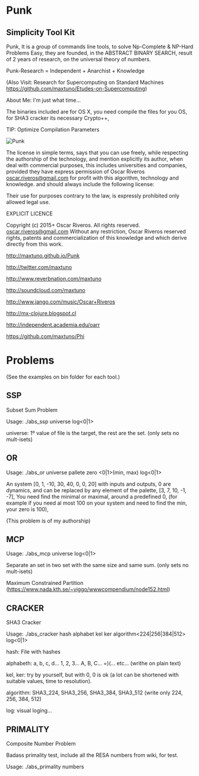 # Punk 
## Simplicity Tool Kit

Punk, It is a group of commands line tools, to solve Np-Complete & NP-Hard Problems Easy, 
they are founded, in the ABSTRACT BINARY SEARCH, 
result of 2 years of research, on the universal theory of numbers.

Punk-Research = Independent + Anarchist + Knowledge

(Also Visit: Research for Supercomputing on Standard Machines
https://github.com/maxtuno/Etudes-on-Supercomputing)

About Me: <Oscar Riveros> 
I'm just what time...

The binaries included are for OS X, you need compile the files for you OS, for SHA3 cracker its necessary Crypto++,

TIP: Optimize Compilation Parameters

![Punk](https://raw.githubusercontent.com/maxtuno/Punk/master/logo.png)

The license in simple terms, says that you can use freely, while respecting the authorship of the technology,
and mention explicitly its author, when deal with commercial purposes, this includes universities and companies, 
provided they have express permission of Oscar Riveros <oscar.riveros@gmail.com> for profit with this algorithm, technology and knowledge.
and should always include the following license:

Their use for purposes contrary to the law, is expressly prohibited only allowed legal use.

EXPLICIT LICENCE 

Copyright (c) 2015+ Oscar Riveros. All rights reserved. oscar.riveros@gmail.com
Without any restriction, Oscar Riveros reserved rights, patents and
commercialization of this knowledge and which derive directly from this work.

http://maxtuno.github.io/Punk

http://twitter.com/maxtuno

http://www.reverbnation.com/maxtuno

http://soundcloud.com/maxtuno

http://www.jango.com/music/Oscar+Riveros

http://mx-clojure.blogspot.cl

http://independent.academia.edu/oarr

https://github.com/maxtuno/Phi

# Problems

(See the examples on bin folder for each tool.)

## SSP

Subset Sum Problem

Usage: ./abs_ssp universe<path> log<0|1>

universe: 1º value of file is the target, the rest are the set. (only sets no mult-isets)

## OR

Usage: ./abs_or universe<path> pallete<path> zero<number> <0|1>(min, max) log<0|1>

An system [0, 1, -10, 30, 40, 0, 0, 20] with inputs and outputs, 0 are dynamics, 
and can be replaced by any element of the palette, [3, 7, 10, -1, -7],
You need find the minimal or maximal, around a predefined 0, (for example if you need al most 100 on your system and need to find the min, your zero is 100),

(This problem is of my authorship)

## MCP

Usage: ./abs_mcp universe<path> log<0|1>

Separate an set in two set with the same size and same sum. (only sets no mult-isets)

Maximum Constrained Partition (https://www.nada.kth.se/~viggo/wwwcompendium/node152.html)
   

## CRACKER

SHA3 Cracker

Usage: ./abs_cracker hash<path> alphabet<path> kel<number> ker<number> algorithm<224|256|384|512> log<0|1>

hash: File with hashes

alphabeth: a, b, c, d... 1, 2, 3... A, B, C... =)(... etc... (writhe on plain text)

kel, ker: try by yourself, but with 0, 0 is ok (a lot can be shortened with suitable values, time to resolution).

algorithm: SHA3_224, SHA3_256, SHA3_384, SHA3_512 (write only 224, 256, 384, 512)

log: visual loging... 


## PRIMALITY

Composite Number Problem
 
Badass primality test, include all the RESA numbers from wiki, for test.
 
Usage: ./abs_primality numbers<path>
